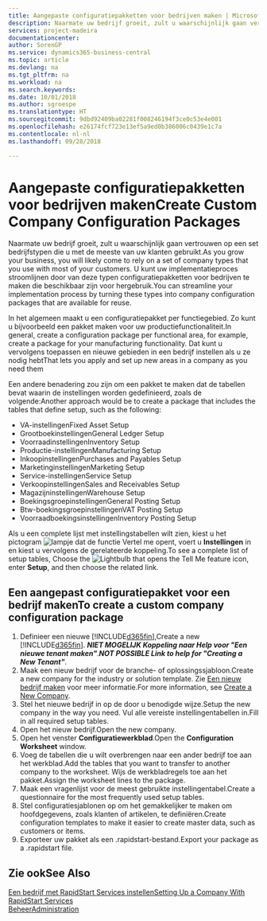 ```yaml
---
title: Aangepaste configuratiepakketten voor bedrijven maken | Microsoft Docs
description: Naarmate uw bedrijf groeit, zult u waarschijnlijk gaan vertrouwen op een set bedrijfstypen die u met de meeste van uw klanten gebruikt. U kunt uw implementatieproces stroomlijnen door van deze typen configuratiepakketten voor bedrijven te maken die beschikbaar zijn voor hergebruik.
services: project-madeira
documentationcenter: 
author: SorenGP
ms.service: dynamics365-business-central
ms.topic: article
ms.devlang: na
ms.tgt_pltfrm: na
ms.workload: na
ms.search.keywords: 
ms.date: 10/01/2018
ms.author: sgroespe
ms.translationtype: HT
ms.sourcegitcommit: 9dbd92409ba02281f008246194f3ce0c53e4e001
ms.openlocfilehash: e26174fcf723e13ef5a9ed0b386006c0439e1c7a
ms.contentlocale: nl-nl
ms.lasthandoff: 09/28/2018

---
```

# <a name="create-custom-company-configuration-packages"></a><span data-ttu-id="b18ba-104">Aangepaste configuratiepakketten voor bedrijven maken</span><span class="sxs-lookup"><span data-stu-id="b18ba-104">Create Custom Company Configuration Packages</span></span>
<span data-ttu-id="b18ba-105">Naarmate uw bedrijf groeit, zult u waarschijnlijk gaan vertrouwen op een set bedrijfstypen die u met de meeste van uw klanten gebruikt.</span><span class="sxs-lookup"><span data-stu-id="b18ba-105">As you grow your business, you will likely come to rely on a set of company types that you use with most of your customers.</span></span> <span data-ttu-id="b18ba-106">U kunt uw implementatieproces stroomlijnen door van deze typen configuratiepakketten voor bedrijven te maken die beschikbaar zijn voor hergebruik.</span><span class="sxs-lookup"><span data-stu-id="b18ba-106">You can streamline your implementation process by turning these types into company configuration packages that are available for reuse.</span></span>  

<span data-ttu-id="b18ba-107">In het algemeen maakt u een configuratiepakket per functiegebied. Zo kunt u bijvoorbeeld een pakket maken voor uw productiefunctionaliteit.</span><span class="sxs-lookup"><span data-stu-id="b18ba-107">In general, create a configuration package per functional area, for example, create a package for your manufacturing functionality.</span></span> <span data-ttu-id="b18ba-108">Dat kunt u vervolgens toepassen en nieuwe gebieden in een bedrijf instellen als u ze nodig hebt</span><span class="sxs-lookup"><span data-stu-id="b18ba-108">That lets you apply and set up new areas in a company as you need them</span></span>  

<span data-ttu-id="b18ba-109">Een andere benadering zou zijn om een pakket te maken dat de tabellen bevat waarin de instellingen worden gedefinieerd, zoals de volgende:</span><span class="sxs-lookup"><span data-stu-id="b18ba-109">Another approach would be to create a package that includes the tables that define setup, such as the following:</span></span>  

-   <span data-ttu-id="b18ba-110">VA-instellingen</span><span class="sxs-lookup"><span data-stu-id="b18ba-110">Fixed Asset Setup</span></span>  
-   <span data-ttu-id="b18ba-111">Grootboekinstellingen</span><span class="sxs-lookup"><span data-stu-id="b18ba-111">General Ledger Setup</span></span>  
-   <span data-ttu-id="b18ba-112">Voorraadinstellingen</span><span class="sxs-lookup"><span data-stu-id="b18ba-112">Inventory Setup</span></span>  
-   <span data-ttu-id="b18ba-113">Productie-instellingen</span><span class="sxs-lookup"><span data-stu-id="b18ba-113">Manufacturing Setup</span></span>  
-   <span data-ttu-id="b18ba-114">Inkoopinstellingen</span><span class="sxs-lookup"><span data-stu-id="b18ba-114">Purchases and Payables Setup</span></span>  
-   <span data-ttu-id="b18ba-115">Marketinginstellingen</span><span class="sxs-lookup"><span data-stu-id="b18ba-115">Marketing Setup</span></span>  
-   <span data-ttu-id="b18ba-116">Service-instellingen</span><span class="sxs-lookup"><span data-stu-id="b18ba-116">Service Setup</span></span>  
-   <span data-ttu-id="b18ba-117">Verkoopinstellingen</span><span class="sxs-lookup"><span data-stu-id="b18ba-117">Sales and Receivables Setup</span></span>  
-   <span data-ttu-id="b18ba-118">Magazijninstellingen</span><span class="sxs-lookup"><span data-stu-id="b18ba-118">Warehouse Setup</span></span>  
-   <span data-ttu-id="b18ba-119">Boekingsgroepinstellingen</span><span class="sxs-lookup"><span data-stu-id="b18ba-119">General Posting Setup</span></span>  
-   <span data-ttu-id="b18ba-120">Btw-boekingsgroepinstellingen</span><span class="sxs-lookup"><span data-stu-id="b18ba-120">VAT Posting Setup</span></span>  
-   <span data-ttu-id="b18ba-121">Voorraadboekingsinstellingen</span><span class="sxs-lookup"><span data-stu-id="b18ba-121">Inventory Posting Setup</span></span>  

<span data-ttu-id="b18ba-122">Als u een complete lijst met instellingstabellen wilt zien, kiest u het pictogram ![lampje dat de functie Vertel me opent](media/ui-search/search_small.png "Vertel me wat u wilt doen"), voert u **Instellingen** in en kiest u vervolgens de gerelateerde koppeling.</span><span class="sxs-lookup"><span data-stu-id="b18ba-122">To see a complete list of setup tables, Choose the ![Lightbulb that opens the Tell Me feature](media/ui-search/search_small.png "Tell me what you want to do") icon, enter **Setup**, and then choose the related link.</span></span>  

## <a name="to-create-a-custom-company-configuration-package"></a><span data-ttu-id="b18ba-123">Een aangepast configuratiepakket voor een bedrijf maken</span><span class="sxs-lookup"><span data-stu-id="b18ba-123">To create a custom company configuration package</span></span>  
1.  <span data-ttu-id="b18ba-124">Definieer een nieuwe [!INCLUDE[d365fin](includes/d365fin_md.md)],</span><span class="sxs-lookup"><span data-stu-id="b18ba-124">Create a new [!INCLUDE[d365fin](includes/d365fin_md.md)].</span></span> <span data-ttu-id="b18ba-125">***NIET MOGELIJK Koppeling naar Help voor "Een nieuwe tenant maken"***.</span><span class="sxs-lookup"><span data-stu-id="b18ba-125">***NOT POSSIBLE Link to help for "Creating a New Tenant"***.</span></span>   
2.  <span data-ttu-id="b18ba-126">Maak een nieuw bedrijf voor de branche- of oplossingssjabloon.</span><span class="sxs-lookup"><span data-stu-id="b18ba-126">Create a new company for the industry or solution template.</span></span> <span data-ttu-id="b18ba-127">Zie [Een nieuw bedrijf maken](admin-how-to-create-a-new-company.md) voor meer informatie.</span><span class="sxs-lookup"><span data-stu-id="b18ba-127">For more information, see [Create a New Company](admin-how-to-create-a-new-company.md).</span></span>  
3.  <span data-ttu-id="b18ba-128">Stel het nieuwe bedrijf in op de door u benodigde wijze.</span><span class="sxs-lookup"><span data-stu-id="b18ba-128">Setup the new company in the way you need.</span></span> <span data-ttu-id="b18ba-129">Vul alle vereiste instellingentabellen in.</span><span class="sxs-lookup"><span data-stu-id="b18ba-129">Fill in all required setup tables.</span></span>  
4.  <span data-ttu-id="b18ba-130">Open het nieuw bedrijf.</span><span class="sxs-lookup"><span data-stu-id="b18ba-130">Open the new company.</span></span>
5. <span data-ttu-id="b18ba-131">Open het venster **Configuratiewerkblad**.</span><span class="sxs-lookup"><span data-stu-id="b18ba-131">Open the **Configuration Worksheet** window.</span></span>  
6.  <span data-ttu-id="b18ba-132">Voeg de tabellen die u wilt overbrengen naar een ander bedrijf toe aan het werkblad.</span><span class="sxs-lookup"><span data-stu-id="b18ba-132">Add the tables that you want to transfer to another company to the worksheet.</span></span> <span data-ttu-id="b18ba-133">Wijs de werkbladregels toe aan het pakket.</span><span class="sxs-lookup"><span data-stu-id="b18ba-133">Assign the worksheet lines to the package.</span></span>  
7.  <span data-ttu-id="b18ba-134">Maak een vragenlijst voor de meest gebruikte instellingentabel.</span><span class="sxs-lookup"><span data-stu-id="b18ba-134">Create a questionnaire for the most frequently used setup tables.</span></span>  
8.  <span data-ttu-id="b18ba-135">Stel configuratiesjablonen op om het gemakkelijker te maken om hoofdgegevens, zoals klanten of artikelen, te definiëren.</span><span class="sxs-lookup"><span data-stu-id="b18ba-135">Create configuration templates to make it easier to create master data, such as customers or items.</span></span>  
9.  <span data-ttu-id="b18ba-136">Exporteer uw pakket als een .rapidstart-bestand.</span><span class="sxs-lookup"><span data-stu-id="b18ba-136">Export your package as a .rapidstart file.</span></span>  

## <a name="see-also"></a><span data-ttu-id="b18ba-137">Zie ook</span><span class="sxs-lookup"><span data-stu-id="b18ba-137">See Also</span></span>  
[<span data-ttu-id="b18ba-138">Een bedrijf met RapidStart Services instellen</span><span class="sxs-lookup"><span data-stu-id="b18ba-138">Setting Up a Company With RapidStart Services</span></span>](admin-set-up-a-company-with-rapidstart.md)  
[<span data-ttu-id="b18ba-139">Beheer</span><span class="sxs-lookup"><span data-stu-id="b18ba-139">Administration</span></span>](admin-setup-and-administration.md)


